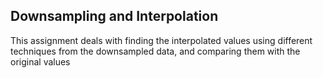 ## Downsampling and Interpolation

This assignment deals with finding the interpolated values using different techniques from the downsampled data, and comparing them with the original values

